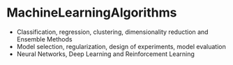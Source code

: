 # MachineLearningAlgorithms

- Classification, regression, clustering, dimensionality reduction and Ensemble Methods
- Model selection, regularization, design of experiments, model evaluation
- Neural Networks, Deep Learning and Reinforcement Learning
